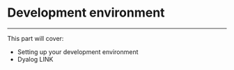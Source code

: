 # Development environment
---

This part will cover:

- Setting up your development environment
- Dyalog LINK
